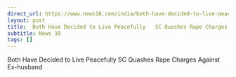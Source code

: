 ```yaml
---
direct_url: https://www.news18.com/india/both-have-decided-to-live-peacefully-sc-quashes-rape-charges-against-ex-husband-8742399.html
layout: post
title:  Both Have Decided to Live Peacefully   SC Quashes Rape Charges Against Ex-husband
subtitle: News 18
tags: []
---
```


 Both Have Decided to Live Peacefully   SC Quashes Rape Charges Against Ex-husband
